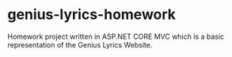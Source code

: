 # genius-lyrics-homework
Homework project written in ASP.NET CORE MVC which is a basic representation of the Genius Lyrics Website.
